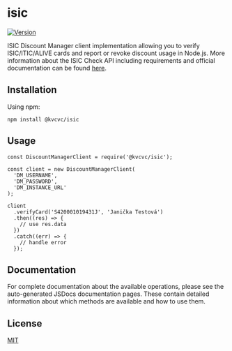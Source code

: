 # isic

[![Version](https://img.shields.io/npm/v/kvcvc/isic)](https://img.shields.io/npm/v/kvcvc/isic)

ISIC Discount Manager client implementation allowing you to verify ISIC/ITIC/ALIVE cards and report or revoke discount usage in Node.js. More information about the ISIC Check API including requirements and official documentation can be found [here](https://isiccheck.cz/api-isic-check/).

## Installation

Using npm:

```shell
npm install @kvcvc/isic
```

## Usage

```
const DiscountManagerClient = require('@kvcvc/isic');

const client = new DiscountManagerClient(
  'DM_USERNAME',
  'DM_PASSWORD',
  'DM_INSTANCE_URL'
);

client
  .verifyCard('S420001019431J', 'Janička Testová')
  .then((res) => {
    // use res.data
  })
  .catch((err) => {
    // handle error
  });
```

## Documentation

For complete documentation about the available operations, please see the auto-generated JSDocs documentation pages. These contain detailed information about which methods are available and how to use them.

## License

[MIT](https://choosealicense.com/licenses/mit/)
